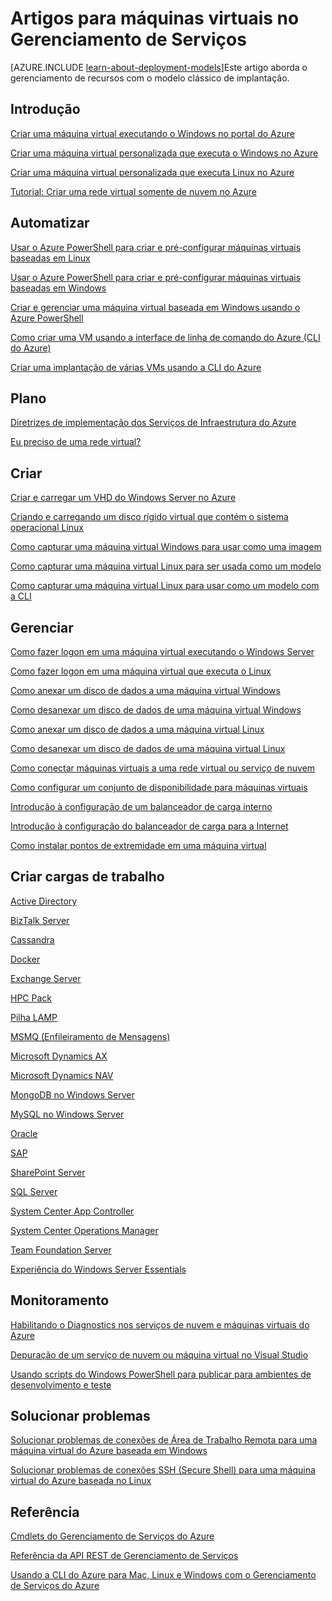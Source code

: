 <properties
	pageTitle="Artigos sobre Máquinas Virtuais no Gerenciamento de Serviços | Microsoft Azure"
	description="Este artigo lista recursos que ajudam você a criar e gerenciar máquinas virtuais no Gerenciamento de Serviços do Azure."
	services="virtual-machines"
	documentationCenter=""
	authors="dlepow"
	manager="timlt"
	editor=""
	tags="azure-service-management"/>

<tags
	ms.service="virtual-machines"
	ms.devlang="na"
	ms.topic="get-started-article"
	ms.tgt_pltfrm="vm-multiple"
	ms.workload="infrastructure-services"
	ms.date="07/28/2015"
	ms.author="danlep"/>

# Artigos para máquinas virtuais no Gerenciamento de Serviços

[AZURE.INCLUDE [learn-about-deployment-models](../../includes/learn-about-deployment-models-include.md)]Este artigo aborda o gerenciamento de recursos com o modelo clássico de implantação.

## Introdução

[Criar uma máquina virtual executando o Windows no portal do Azure](virtual-machines-windows-tutorial-classic-portal.md)

[Criar uma máquina virtual personalizada que executa o Windows no Azure](virtual-machines-windows-create-custom.md)

[Criar uma máquina virtual personalizada que executa Linux no Azure](virtual-machines-linux-create-custom.md)

[Tutorial: Criar uma rede virtual somente de nuvem no Azure](create-virtual-network.md)

## Automatizar

[Usar o Azure PowerShell para criar e pré-configurar máquinas virtuais baseadas em Linux](virtual-machines-ps-create-preconfigure-linux-vms.md)

[Usar o Azure PowerShell para criar e pré-configurar máquinas virtuais baseadas em Windows](virtual-machines-ps-create-preconfigure-windows-vms.md)

[Criar e gerenciar uma máquina virtual baseada em Windows usando o Azure PowerShell](virtual-machines-create-windows-powershell-service-manager.md)

[Como criar uma VM usando a interface de linha de comando do Azure (CLI do Azure)](virtual-machines-xplat-getting-started.md)

[Criar uma implantação de várias VMs usando a CLI do Azure](virtual-machines-create-multi-vm-deployment-xplat-cli-install.md)

## Plano

[Diretrizes de implementação dos Serviços de Infraestrutura do Azure](virtual-machines-infrastructure-services-implementation-guidelines.md)

[Eu preciso de uma rede virtual?](../virtual-network/virtual-networks-overview.md)

## Criar

[Criar e carregar um VHD do Windows Server no Azure](virtual-machines-create-upload-vhd-windows-server.md)

[Criando e carregando um disco rígido virtual que contém o sistema operacional Linux](virtual-machines-linux-create-upload-vhd.md)

[Como capturar uma máquina virtual Windows para usar como uma imagem](virtual-machines-capture-image-windows-server.md)


[Como capturar uma máquina virtual Linux para ser usada como um modelo](virtual-machines-linux-capture-image.md)

[Como capturar uma máquina virtual Linux para usar como um modelo com a CLI](virtual-machines-vm-capture-image-cli.md)


## Gerenciar

[Como fazer logon em uma máquina virtual executando o Windows Server](virtual-machines-log-on-windows-server.md)

[Como fazer logon em uma máquina virtual que executa o Linux](virtual-machines-linux-how-to-log-on.md)

[Como anexar um disco de dados a uma máquina virtual Windows](storage-windows-attach-disk.md)

[Como desanexar um disco de dados de uma máquina virtual Windows](storage-windows-detach-disk.md)

[Como anexar um disco de dados a uma máquina virtual Linux](virtual-machines-linux-how-to-attach-disk.md)

[Como desanexar um disco de dados de uma máquina virtual Linux](virtual-machines-linux-how-to-detach-disk.md)

[Como conectar máquinas virtuais a uma rede virtual ou serviço de nuvem](cloud-services-connect-virtual-machine.md)

[Como configurar um conjunto de disponibilidade para máquinas virtuais](virtual-machines-how-to-configure-availability.md)

[Introdução à configuração de um balanceador de carga interno](../load-balancer/load-balancer-internal-getstarted.md)

[Introdução à configuração do balanceador de carga para a Internet](../load-balancer/load-balancer-internet-getstarted.md)

[Como instalar pontos de extremidade em uma máquina virtual](virtual-machines-set-up-endpoints.md)

## Criar cargas de trabalho

[Active Directory](https://msdn.microsoft.com/library/azure/jj156090.aspx)

[BizTalk Server](https://msdn.microsoft.com/library/azure/jj248689)

[Cassandra](virtual-machines-linux-nodejs-running-cassandra.md)

[Docker](virtual-machines-docker-with-xplat-cli-install.md)

[Exchange Server](https://technet.microsoft.com/library/jj619301.aspx)

[HPC Pack](https://msdn.microsoft.com/library/azure/dn518135.aspx)

[Pilha LAMP](virtual-machines-linux-install-lamp-stack.md)

[MSMQ (Enfileiramento de Mensagens)](https://msdn.microsoft.com/library/azure/dn529082.aspx)

[Microsoft Dynamics AX](https://technet.microsoft.com/library/dn741581.aspx)

[Microsoft Dynamics NAV](https://msdn.microsoft.com/library/azure/dn168977.aspx)

[MongoDB no Windows Server](virtual-machines-install-mongodb-windows-server.md)

[MySQL no Windows Server](virtual-machines-mysql-windows-server-2008r2.md)

[Oracle](virtual-machines-oracle-azure-virtual-machines.md)

[SAP](https://msdn.microsoft.com/library/azure/dn745892.aspx)

[SharePoint Server](virtual-machines-workload-intranet-sharepoint-farm.md)

[SQL Server](virtual-machines-sql-server-infrastructure-services.md)

[System Center App Controller](https://technet.microsoft.com/library/dn249764.aspx)

[System Center Operations Manager](https://technet.microsoft.com/library/dn249696.aspx#BKMK_Azure)

[Team Foundation Server](https://msdn.microsoft.com/library/azure/dn769056.aspx)

[Experiência do Windows Server Essentials](https://msdn.microsoft.com/library/azure/dn520827.aspx)

## Monitoramento

[Habilitando o Diagnostics nos serviços de nuvem e máquinas virtuais do Azure](../cloud-services/cloud-services-dotnet-diagnostics.md)

[Depuração de um serviço de nuvem ou máquina virtual no Visual Studio](https://msdn.microsoft.com/library/azure/ff683670.aspx)

[Usando scripts do Windows PowerShell para publicar para ambientes de desenvolvimento e teste](https://msdn.microsoft.com/library/azure/dn642480.aspx)

## Solucionar problemas

[Solucionar problemas de conexões de Área de Trabalho Remota para uma máquina virtual do Azure baseada em Windows](virtual-machines-troubleshoot-remote-desktop-connections.md)

[Solucionar problemas de conexões SSH (Secure Shell) para uma máquina virtual do Azure baseada no Linux](virtual-machines-troubleshoot-ssh-connections.md)

## Referência

[Cmdlets do Gerenciamento de Serviços do Azure](https://msdn.microsoft.com/library/azure/dn708504.aspx)

[Referência da API REST de Gerenciamento de Serviços](https://msdn.microsoft.com/library/azure/ee460799.aspx)

[Usando a CLI do Azure para Mac, Linux e Windows com o Gerenciamento de Serviços do Azure](virtual-machines-command-line-tools.md)

<!---HONumber=Oct15_HO1-->
